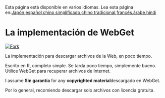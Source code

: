 <!-- # WebGet  [![GitHub forks](https://img.shields.io/github/forks/Tyler887/WebGet?label=Fork&style=social)](https://github.com/Tyler887/WebGet/fork)  The implementation to download files from the Web, in a short time.  Written in R, complete simple. It takes a short time, simply good. Use WebGet to retrieve files from the world wide web.    I assume **no warranty** for any **copyrighted material** downloaded on WebGet. I usally recommend downloading freely licensed files only. <br />https://github.com?Tyler887/WebGet/commit/main/ -->

Esta página está disponible en varios idiomas.
Lea esta página en:[Japón](README.ja.md),[español](README.es.md),[chino simplificado](README.zh-CN.md),[chino tradicional](README.zh-TW.md),[francés](README.fr.md),[árabe](README.ar.md),[hindi](README.hi.md)

# La implementación de WebGet

[![Fork](https://img.shields.io/github/forks/Tyler887/WebGet?label=Fork&style=social)](https://github.com/Tyler887/WebGet/fork)

La implementación para descargar archivos de la Web, en poco tiempo.

Escrito en R, completo simple. Se tarda poco tiempo, simplemente bueno. Utilice WebGet para recuperar archivos de Internet.

I assume **Sin garantía** for any **copyrighted material**descargado en WebGet.

Por lo general, recomiendo descargar solo archivos con licencia gratuita.
